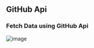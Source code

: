 ## GitHub Api

### Fetch Data using GitHub Api

![image](https://user-images.githubusercontent.com/59008917/202892027-0e35c221-200c-499d-ac0a-685e56226184.png)
